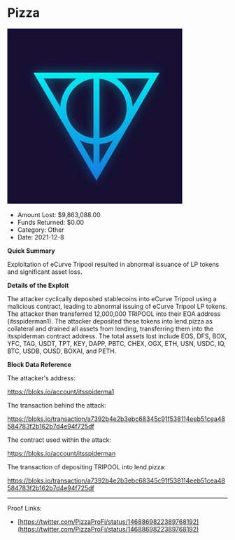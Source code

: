 # Pizza
![Pizza](/rektimages/Pizza.png)
- Amount Lost: $9,863,088.00
- Funds Returned: $0.00
- Category: Other
- Date: 2021-12-8

**Quick Summary**

Exploitation of eCurve Tripool resulted in abnormal issuance of LP tokens and significant asset loss.

  


 **Details of the Exploit**

The attacker cyclically deposited stablecoins into eCurve Tripool using a malicious contract, leading to abnormal issuing of eCurve Tripool LP tokens. The attacker then transferred 12,000,000 TRIPOOL into their EOA address (itsspiderman1). The attacker deposited these tokens into lend.pizza as collateral and drained all assets from lending, transferring them into the itsspiderman contract address. The total assets lost include EOS, DFS, BOX, YFC, TAG, USDT, TPT, KEY, DAPP, PBTC, CHEX, OGX, ETH, USN, USDC, IQ, BTC, USDB, OUSD, BOXAI, and PETH.

  


 **Block Data Reference**

The attacker's address:

https://bloks.io/account/itsspiderma1

  


The transaction behind the attack:

https://bloks.io/transaction/a7392b4e2b3ebc68345c91f538114eeb51cea48584783f2b162b7d4e94f725df

  


The contract used within the attack:

https://bloks.io/account/itsspiderman

  


The transaction of depositing TRIPOOL into lend.pizza:

https://bloks.io/transaction/a7392b4e2b3ebc68345c91f538114eeb51cea48584783f2b162b7d4e94f725df 

* * *

  



Proof Links:
- [https://twitter.com/PizzaProFi/status/1468869822389768192](https://twitter.com/PizzaProFi/status/1468869822389768192)


